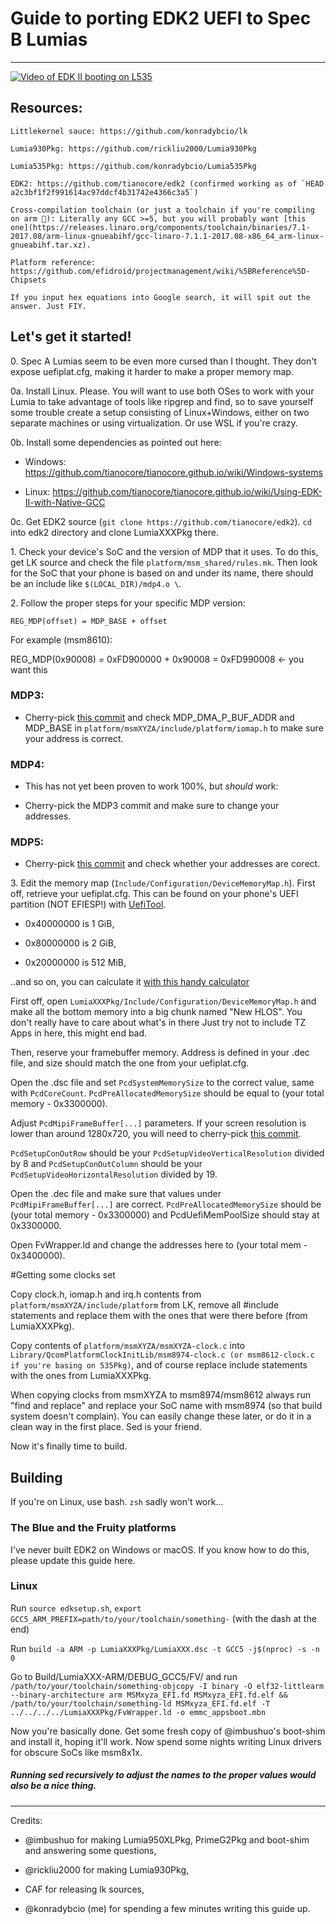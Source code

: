 # Guide to porting EDK2 UEFI to Spec B Lumias
----------------

[![Video of EDK II booting on L535](http://img.youtube.com/vi/8Ag1vEQ6TYw/0.jpg)](http://www.youtube.com/watch?v=8Ag1vEQ6TYw)


## Resources:
```
Littlekernel sauce: https://github.com/konradybcio/lk

Lumia930Pkg: https://github.com/rickliu2000/Lumia930Pkg

Lumia535Pkg: https://github.com/konradybcio/Lumia535Pkg

EDK2: https://github.com/tianocore/edk2 (confirmed working as of `HEAD a2c3bf1f2f991614ac97ddcf4b31742e4366c3a5`)

Cross-compilation toolchain (or just a toolchain if you're compiling on arm 🤷‍): Literally any GCC >=5, but you will probably want [this one](https://releases.linaro.org/components/toolchain/binaries/7.1-2017.08/arm-linux-gnueabihf/gcc-linaro-7.1.1-2017.08-x86_64_arm-linux-gnueabihf.tar.xz).

Platform reference: https://github.com/efidroid/projectmanagement/wiki/%5BReference%5D-Chipsets

If you input hex equations into Google search, it will spit out the answer. Just FIY.
```

## Let's get it started!



0\. Spec A Lumias seem to be even more cursed than I thought. They don't expose uefiplat.cfg, making it harder to make a proper memory map.




0a. Install Linux. Please. You will want to use both OSes to work with your Lumia to take advantage of tools like ripgrep and find, so to save yourself some trouble create a setup consisting of Linux+Windows, either on two separate machines or using virtualization. Or use WSL if you're crazy.




0b. Install some dependencies as pointed out here:




* Windows: https://github.com/tianocore/tianocore.github.io/wiki/Windows-systems

* Linux: https://github.com/tianocore/tianocore.github.io/wiki/Using-EDK-II-with-Native-GCC




0c. Get EDK2 source (`git clone https://github.com/tianocore/edk2`). `cd` into edk2 directory and clone LumiaXXXPkg there.





1\. Check your device's SoC and the version of MDP that it uses. To do this, get LK source and check the file `platform/msm_shared/rules.mk`. Then look for the SoC that your phone is based on and under its name, there should be an include like `$(LOCAL_DIR)/mdp4.o \`.




2\. Follow the proper steps for your specific MDP version:




`REG_MDP(offset) = MDP_BASE + offset`


For example (msm8610):


REG_MDP(0x90008) = 0xFD900000 + 0x90008 = 0xFD990008 <- you want this


### MDP3:


- Cherry-pick [this commit](https://github.com/konradybcio/Lumia535Pkg/commit/2b1bf33d2d47821d64d379f4df68218160f2e56a) and check MDP_DMA_P_BUF_ADDR and MDP_BASE in `platform/msmXYZA/include/platform/iomap.h` to make sure your address is correct.


### MDP4:


- This has not yet been proven to work 100%, but *should* work: 

- Cherry-pick the MDP3 commit and make sure to change your addresses.


### MDP5:


- Cherry-pick [this commit](https://github.com/rickliu2000/Lumia930Pkg/commit/f4a65646e545997be69b91c80a046ce6b7efcd7a) and check whether your addresses are corect. 




3\. Edit the memory map (`Include/Configuration/DeviceMemoryMap.h`). First off, retrieve your uefiplat.cfg. This can be found on your phone's UEFI partition (NOT EFIESP!) with [UefiTool](https://github.com/LongSoft/UEFITool).


- 0x40000000 is 1 GiB, 

- 0x80000000 is 2 GiB,

- 0x20000000 is 512 MiB,


..and so on, you can calculate it [with this handy calculator](https://ss64.com/convert.html)


First off, open `LumiaXXXPkg/Include/Configuration/DeviceMemoryMap.h` and make all the bottom memory into a big chunk named "New HLOS". You don't really have to care about what's in there Just try not to include TZ Apps in here, this might end bad.


Then, reserve your framebuffer memory. Address is defined in your .dec file, and size should match the one from your uefiplat.cfg.




Open the .dsc file and set `PcdSystemMemorySize` to the correct value, same with `PcdCoreCount`. `PcdPreAllocatedMemorySize` should be equal to (your total memory - 0x3300000).


Adjust `PcdMipiFrameBuffer[...]` parameters. If your screen resolution is lower than around 1280x720, you will need to cherry-pick [this commit](https://github.com/konradybcio/Lumia535Pkg/commit/b6049f0cb113ea07e09f49d2bdbbf62c3559aec3).


`PcdSetupConOutRow` should be your `PcdSetupVideoVerticalResolution` divided by 8 and `PcdSetupConOutColumn` should be your `PcdSetupVideoHorizontalResolution` divided by 19.




Open the .dec file and make sure that values under `PcdMipiFrameBuffer[...]` are correct. `PcdPreAllocatedMemorySize` should be (your total memory - 0x3300000) and PcdUefiMemPoolSize should stay at 0x3300000.


Open FvWrapper.ld and change the addresses here to (your total mem - 0x3400000).


#Getting some clocks set



Copy clock.h, iomap.h and irq.h contents from `platform/msmXYZA/include/platform` from LK, remove all #include statements and replace them with the ones that were there before (from LumiaXXXPkg).


Copy contents of `platform/msmXYZA/msmXYZA-clock.c` into `Library/QcomPlatformClockInitLib/msm8974-clock.c (or msm8612-clock.c if you're basing on 535Pkg)`, and of course replace include statements with the ones from LumiaXXXPkg.


When copying clocks from msmXYZA to msm8974/msm8612 always run "find and replace" and replace your SoC name with msm8974 (so that build system doesn't complain). You can easily change these later, or do it in a clean way in the first place. Sed is your friend.



Now it's finally time to build.



## Building



If you're on Linux, use bash. `zsh` sadly won't work...


### The Blue and the Fruity platforms


I've never built EDK2 on Windows or macOS. If you know how to do this, please update this guide here.



### Linux



Run `source edksetup.sh`, `export GCC5_ARM_PREFIX=path/to/your/toolchain/something-` (with the dash at the end)


Run `build -a ARM -p LumiaXXXPkg/LumiaXXX.dsc -t GCC5 -j$(nproc) -s -n 0`


Go to Build/LumiaXXX-ARM/DEBUG_GCC5/FV/ and run `/path/to/your/toolchain/something-objcopy -I binary -O elf32-littlearm --binary-architecture arm MSMxyza_EFI.fd MSMxyza_EFI.fd.elf && /path/to/your/toolchain/something-ld MSMxyza_EFI.fd.elf -T ../../../../LumiaXXXPkg/FvWrapper.ld -o emmc_appsboot.mbn`




Now you're basically done. Get some fresh copy of @imbushuo's boot-shim and install it, hoping it'll work. Now spend some nights writing Linux drivers for obscure SoCs like msm8x1x.



##### Running sed recursively to adjust the names to the proper values would also be a nice thing.

--------------

Credits:


- @imbushuo for making Lumia950XLPkg, PrimeG2Pkg and boot-shim and answering some questions,

- @rickliu2000 for making Lumia930Pkg,

- CAF for releasing lk sources,

- @konradybcio (me) for spending a few minutes writing this guide up.
